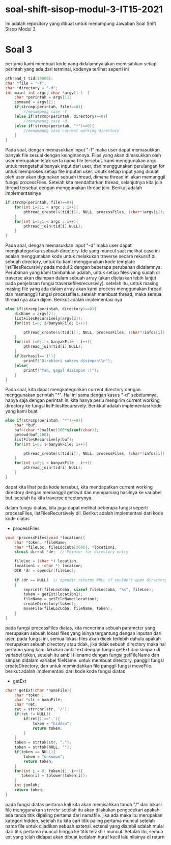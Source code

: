 # soal-shift-sisop-modul-3-IT15-2021
Ini adalah repository yang dibuat untuk menampung Jawaban Soal Shift Sisop Modul 3

# Soal 3
pertama kami membuat kode yang didalamnya akan memisahkan setiap perintah yang ada dari terminal, kodenya terlihat seperti ini
```c
pthread_t tid[10000];
char *file = "-f";
char *directory = "-d";
int main( int argc, char *argv[] )  {
    char *perintah = argv[1];
    command = argv[1];
    if(strcmp(perintah, file)==0){
        //menampung case -f
    }else if(strcmp(perintah, directory)==0){
        //menampung case -d
    }else if(strcmp(perintah, "*")==0){
        //menampung case current working directory
    }
}
```
Pada soal, dengan memasukkan input "-f" maka user dapat memasukkan banyak file sesuai dengan keinginannya. Files yang akan dimasukkan oleh user merupakan letak serta nama file tersebut. kami menggunakan argc untuk mengetahui banyak input dari user, dan menggunakan perulangan for untuk memproses setiap file inputan user. Unutk setiap input yang dibuat oleh user akan digunakan sebuah thread, dimana thread ini akan memanggil fungsi processFiles. Setelah kita mendaftarkan thread, selanjutnya kita join thread tersebut dengan menggunakan thread join. Berikut adalah implementasinya
```c
if(strcmp(perintah, file)==0){
    for(int i=2;i < argc ; i++){
        pthread_create(&(tid[i]), NULL, processFiles, (char*)argv[i]);
    }
    for(int i=2;i < argc ; i++){
        pthread_join(tid[i],NULL);
    }
}
```  
  


Pada soal, dengan memasukkan input "-d" maka user dapat mengkategorikan sebuah directory. Ide yang muncul saat melihat case ini adalah menggunakan kode untuk melakukan traverse secara rekursif di sebuah directory, untuk itu kami menggunakan kode template listFilesRecursivly pada modul 2 dengan beberapa perubahan didalamnya. Perubahan yang kami tambahkan adalah, untuk setiap files yang sudah di traverse akan disimpan dalam sebuah array (akan dijelaskan lebih lanjut pada penjelasan fungsi traversefilesrecursivly). setelah itu, untuk masing masing file yang ada dalam array akan kami process menggunakan thread dan memanggil fungsi processfiles. setelah membuat thread, maka semua thread nya akan dijoin. Berikut adalah implementasi nya
```c
else if(strcmp(perintah, directory)==0){
    dicName = argv[2];
    listFilesRecursively(argv[2]);
    for(int i=0; i<banyakFile; i++){

        pthread_create(&(tid[i]), NULL, processFiles, (char*)infos[i]);
    }
    for(int i=0;i < banyakFile ; i++){
        pthread_join(tid[i],NULL);
    }
    if(berhasil=='1'){
        printf("Direktori sukses disimpan!\n");
    }else{
        printf("Yah, gagal disimpan :(");
    }
}
```  
  
    

Pada soal, kita dapat mengkategorikan current directory dengan menggunakan perintah "\*". Hal ini sama dengan kasus "-d" sebelumnya, hanya saja dengan perintah ini kita hanya perlu mengirim current working directory ke fungsi listFilesRecursively. Berikkut adalah implementasi kode yang kami buat
```c
else if(strcmp(perintah, "*")==0){
    char *buf;
    buf=(char *)malloc(100*sizeof(char));
    getcwd(buf,100);
    listFilesRecursively(buf);
    for(int i=0; i<banyakFile; i++){

        pthread_create(&(tid[i]), NULL, processFiles, (char*)infos[i]);
    }
    for(int i=0;i < banyakFile ; i++){
        pthread_join(tid[i],NULL);
    }
}
```
dapat kita lihat pada kode tersebut, kita mendapatkan current working directory dengan memanggil getcwd dan memparsing hasilnya ke variabel buf. setelah itu kita traverse directorynya.  
  
dalam fungsi diatas, kita juga dapat melihat beberapa fungsi seperti processFiles, listFilesRecursively dll. Berikut adalah implementasi dari kode kode diatas  
- processFiles
```c
void *processFiles(void *location){
    char *token, *fileName;
    char *fileLoc, fileLocCoba[2600], *location1;
    struct dirent *de;  // Pointer for directory entry

    fileLoc = (char *) location;
    location1 = (char *) location;
    DIR *dr = opendir(fileLoc);
  
    if (dr == NULL)  // opendir returns NULL if couldn't open directory
    {
        snprintf(fileLocCoba, sizeof fileLocCoba, "%s", fileLoc);
        token = getExt(location1);
        fileName = getFileName(location);
        createDirectory(token);
        moveFile(fileLocCoba, fileName, token);
    }
}
```
pada fungsi processFiles diatas, kita menerima sebuah parameter yang merupakan sebuah lokasi files yang isinya tergantung dengan inputan dari user. pada fungsi ini, semua lokasi files akan dicek terlebih dahulu apakah merupakan sebuah directory atau tidak, jika tidak sebuah directory maka hal pertama yang kami lakukan ambil ext dengan fungsi getExt dan simpan di variabel token, setelah itu ambil filename dengan fungsi getFileName dan simpan didalam variabel fileName. untuk membuat directory, panggil fungsi createDirectory, dan untuk memindahkan file panggil fungsi moveFile. berikut adalah implementasi dari kode kode fungsi diatas  

- getExt
```c
char* getExt(char *namaFile){
    char *token ;
    char *str = namaFile;
    char *ret;
    ret = strrchr(str, '/'); 
    if(ret != NULL){
        if(ret[1]=='.'){
            token = "hidden";
            return token;
        }
    }
    token = strtok(str, ".");
    token = strtok(NULL, "");
    if(token == NULL){
        token = "unknown";
        return token;
    }
    for(int i = 0; token[i]; i++){
       token[i] = tolower(token[i]);
    }
    int jumlah;
    return token;
}
```
pada fungsi diatas pertama kali kita akan memisahkan tanda "/" dari lokasi file menggunakan `strrchr` setelah itu akan dilakukan pengecekan apakah ada tanda titik dipaling pertama dari namafile. jika ada maka itu merupakan kategori hidden, setelah itu kita cari titik paling pertama muncul setelah nama file untuk dijadikan sebuah extensi. extensi yang diambil adalah mulai dari titik pertama muncul hingga ke titik terakhir muncul. Setalah itu, semua ext yang telah didapat akan dibuat kedalam huruf kecil lalu nilainya di return